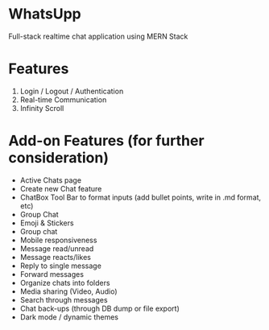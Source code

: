 # WhatsUpp
Full-stack realtime chat application using MERN Stack

# Features
1. Login / Logout / Authentication
2. Real-time Communication
3. Infinity Scroll

# Add-on Features (for further consideration)
- Active Chats page
- Create new Chat feature
- ChatBox Tool Bar to format inputs (add bullet points, write in .md format, etc)
- Group Chat
- Emoji & Stickers
- Group chat
- Mobile responsiveness
- Message read/unread
- Message reacts/likes
- Reply to single message
- Forward messages
- Organize chats into folders
- Media sharing (Video, Audio)
- Search through messages
- Chat back-ups (through DB dump or file export)
- Dark mode / dynamic themes